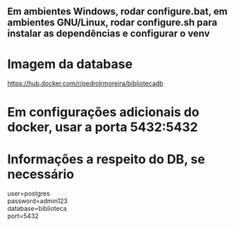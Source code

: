 ## Em ambientes Windows, rodar configure.bat, em ambientes GNU/Linux, rodar configure.sh para instalar as dependências e configurar o venv

# Imagem da database
https://hub.docker.com/r/pedrolrmoreira/bibliotecadb

# Em configurações adicionais do docker, usar a porta 5432:5432

# Informações a respeito do DB, se necessário
user=postgres  
password=admin123  
database=biblioteca  
port=5432  

